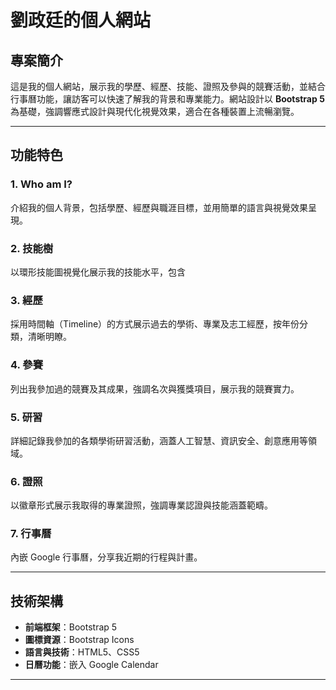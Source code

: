 # 劉政廷的個人網站

## 專案簡介
這是我的個人網站，展示我的學歷、經歷、技能、證照及參與的競賽活動，並結合行事曆功能，讓訪客可以快速了解我的背景和專業能力。網站設計以 **Bootstrap 5** 為基礎，強調響應式設計與現代化視覺效果，適合在各種裝置上流暢瀏覽。

---

## 功能特色
### 1. **Who am I?**
介紹我的個人背景，包括學歷、經歷與職涯目標，並用簡單的語言與視覺效果呈現。

### 2. **技能樹**
以環形技能圖視覺化展示我的技能水平，包含

### 3. **經歷**
採用時間軸（Timeline）的方式展示過去的學術、專業及志工經歷，按年份分類，清晰明瞭。

### 4. **參賽**
列出我參加過的競賽及其成果，強調名次與獲獎項目，展示我的競賽實力。

### 5. **研習**
詳細記錄我參加的各類學術研習活動，涵蓋人工智慧、資訊安全、創意應用等領域。

### 6. **證照**
以徽章形式展示我取得的專業證照，強調專業認證與技能涵蓋範疇。

### 7. **行事曆**
內嵌 Google 行事曆，分享我近期的行程與計畫。

---

## 技術架構
- **前端框架**：Bootstrap 5
- **圖標資源**：Bootstrap Icons
- **語言與技術**：HTML5、CSS5
- **日曆功能**：嵌入 Google Calendar

---

